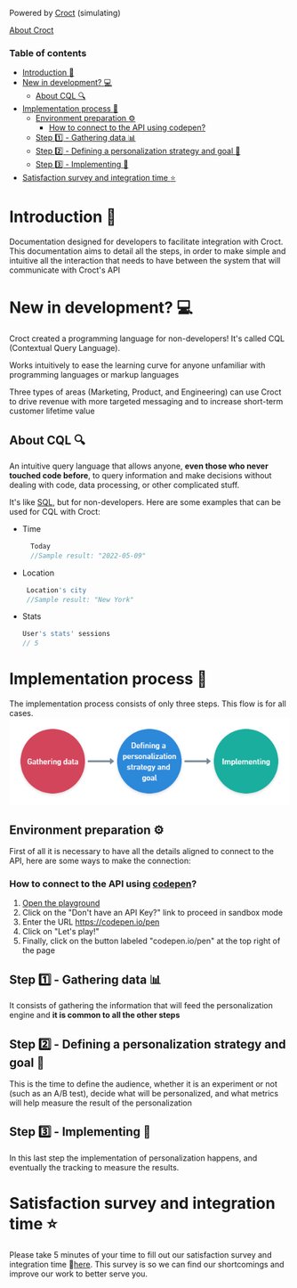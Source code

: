 Powered by [Croct](https://croct.com/) (simulating)

[About Croct](About.md)
### Table of contents
- [Introduction :speech_balloon:](#introduction-speech_balloon)
- [New in development? :computer:](#new-in-development-computer)
  - [About CQL :mag:](#about-cql-mag)
- [Implementation process :round_pushpin:](#implementation-process-round_pushpin)
  - [Environment preparation :gear:](#environment-preparation-gear)
    - [How to connect to the API using codepen?](#how-to-connect-to-the-api-using-codepen)
  - [Step :one: - Gathering data :bar_chart:](#step-one---gathering-data-bar_chart)
  - [Step :two: - Defining a personalization strategy and goal :dart:](#step-two---defining-a-personalization-strategy-and-goal-dart)
  - [Step :three: - Implementing :wrench:](#step-three---implementing-wrench)
- [Satisfaction survey and integration time :star:](#satisfaction-survey-and-integration-time-star)


# Introduction :speech_balloon:
Documentation designed for developers to facilitate integration with Croct. This documentation aims to detail all the steps, in order to make simple and intuitive all the interaction that needs to have between the system that will communicate with Croct's API
# New in development? :computer:
Croct created a programming language for non-developers! It's called CQL (Contextual Query Language).

Works intuitively to ease the learning curve for anyone unfamiliar with programming languages or markup languages

Three types of areas (Marketing, Product, and Engineering) can use Croct to drive revenue with more targeted messaging and to increase short-term customer lifetime value
## About CQL :mag:
An intuitive query language that allows anyone, **even those who never touched code before**, to query information and make decisions without dealing with code, data processing, or other complicated stuff.

It's like [SQL](https://www.w3schools.com/sql/), but for non-developers. Here are some examples that can be used for CQL with Croct:
* Time
  ```js
    Today
    //Sample result: "2022-05-09"
    ```
* Location
   ```js
    Location's city
    //Sample result: "New York"
   ```
* Stats
  ```js
  User's stats' sessions
  // 5
  ```
# Implementation process :round_pushpin:
The implementation process consists of only three steps. This flow is for all cases.
![Implementation process](../Images/implementation-process.png "Implementation process")
## Environment preparation :gear:
First of all it is necessary to have all the details aligned to connect to the API, here are some ways to make the connection:
### How to connect to the API using [codepen](https://codepen.io/pen)?
1. [Open the playground](http://play.croct.com/)
2. Click on the "Don't have an API Key?" link to proceed in sandbox mode
3. Enter the URL https://codepen.io/pen
4. Click on "Let's play!"
5. Finally, click on the button labeled "codepen.io/pen" at the top right of the page

## Step :one: - Gathering data :bar_chart:
It consists of gathering the information that will feed the personalization engine and **it is common to all the other steps**
## Step :two: - Defining a personalization strategy and goal :dart:
This is the time to define the audience, whether it is an experiment or not (such as an A/B test), decide what will be personalized, and what metrics will help measure the result of the personalization
## Step :three: - Implementing :wrench:
In this last step the implementation of personalization happens, and eventually the tracking to measure the results.

# Satisfaction survey and integration time :star:
Please take 5 minutes of your time to fill out our satisfaction survey and integration time :link:[here](https://pt.surveymonkey.com/r/DX3KQ3H). This survey is so we can find our shortcomings and improve our work to better serve you.